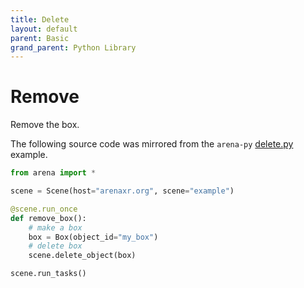 ```yaml
---
title: Delete
layout: default
parent: Basic
grand_parent: Python Library
---
```


# Remove

Remove the box.

The following source code was mirrored from the `arena-py` [delete.py](https://github.com/arenaxr/arena-py/blob/master/examples/basic/delete.py) example.

```python
from arena import *

scene = Scene(host="arenaxr.org", scene="example")

@scene.run_once
def remove_box():
    # make a box
    box = Box(object_id="my_box")
    # delete box
    scene.delete_object(box)

scene.run_tasks()
```
